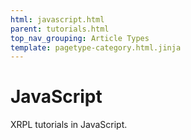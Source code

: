 ```yaml
---
html: javascript.html
parent: tutorials.html
top_nav_grouping: Article Types
template: pagetype-category.html.jinja
---
```

# JavaScript

XRPL tutorials in JavaScript.